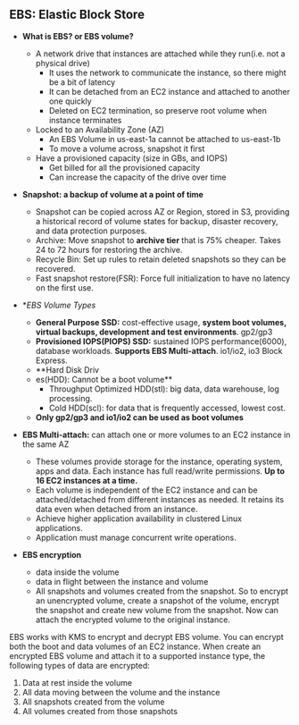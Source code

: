 ## EBS: Elastic Block Store
- **What is EBS? or EBS volume?**
	- A network drive that instances are attached while they run(i.e. not a physical drive)
		- It uses the network to communicate the instance, so there might be a bit of latency
		- It can be detached from an EC2 instance and attached to another one quickly
		- Deleted on EC2 termination, so preserve root volume when instance terminates
	- Locked to an Availability Zone (AZ)
		- An EBS Volume in us-east-1a cannot be attached to us-east-1b
		- To move a volume across, snapshot it first
	- Have a provisioned capacity (size in GBs, and IOPS)
		- Get billed for all the provisioned capacity
		- Can increase the capacity of the drive over time

- **Snapshot: a backup of volume at a point of time**
	- Snapshot can be copied across AZ or Region, stored in S3, providing a historical record of volume states for backup, disaster recovery, and data protection purposes.
	- Archive: Move snapshot to **archive tier** that is 75% cheaper. Takes 24 to 72 hours for restoring the archive.
	- Recycle Bin: Set up rules to retain deleted snapshots so they can be recovered.
	- Fast snapshot restore(FSR): Force full initialization to have no latency on the first use.

- **EBS Volume Types*
	- **General Purpose SSD:** cost-effective usage, **system boot volumes, virtual backups, development and test environments**. gp2/gp3
	- **Provisioned IOPS(PIOPS) SSD:** sustained IOPS performance(6000), database workloads. **Supports EBS Multi-attach**. io1/io2, io3 Block Express.
	- **Hard Disk Driv
	- es(HDD): Cannot be a boot volume**
		- Throughput Optimized HDD(stl): big data, data warehouse, log processing.
		- Cold HDD(scl): for data that is frequently accessed, lowest cost.
	- **Only gp2/gp3 and io1/io2 can be used as boot volumes**
	
- **EBS Multi-attach:** can attach one or more volumes to an EC2 instance in the same AZ
	- These volumes provide storage for the instance, operating system, apps and data. Each instance has full read/write permissions. **Up to 16 EC2 instances at a time.** 
	- Each volume is independent of the EC2 instance and can be attached/detached from different instances as needed. It retains its data even when detached from an instance.
	- Achieve higher application availability in clustered Linux applications.
	- Application must manage concurrent write operations.

- **EBS encryption**
	- data inside the volume
	- data in flight between the instance and volume
	- All snapshots and volumes created from the snapshot. So to encrypt an unencrypted volume, create a snapshot of the volume, encrypt the snapshot and create new volume from the snapshot. Now can attach the encrypted volume to the original instance.

EBS works with KMS to encrypt and decrypt EBS volume. You can encrypt both the boot and data volumes of an EC2 instance. When create an encrypted EBS volume and attach it to a supported instance type, the following types of data are encrypted:
1. Data at rest inside the volume
2. All data moving between the volume and the instance
3. All snapshots created from the volume
4. All volumes created from those snapshots